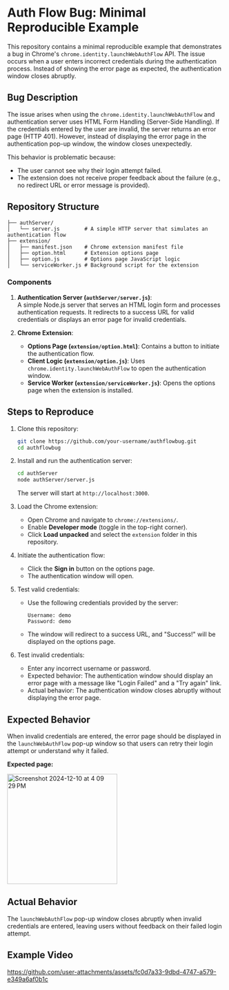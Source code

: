 # Auth Flow Bug: Minimal Reproducible Example

This repository contains a minimal reproducible example that demonstrates a bug in Chrome's `chrome.identity.launchWebAuthFlow` API. The issue occurs when a user enters incorrect credentials during the authentication process. Instead of showing the error page as expected, the authentication window closes abruptly.

## Bug Description

The issue arises when using the `chrome.identity.launchWebAuthFlow` and authentication server uses HTML Form Handling (Server-Side Handling). If the credentials entered by the user are invalid, the server returns an error page (HTTP 401). However, instead of displaying the error page in the authentication pop-up window, the window closes unexpectedly.

This behavior is problematic because:
- The user cannot see why their login attempt failed.
- The extension does not receive proper feedback about the failure (e.g., no redirect URL or error message is provided).

## Repository Structure

```
├── authServer/
│   └── server.js        # A simple HTTP server that simulates an authentication flow
├── extension/
│   ├── manifest.json    # Chrome extension manifest file
│   ├── option.html      # Extension options page
│   ├── option.js        # Options page JavaScript logic
│   └── serviceWorker.js # Background script for the extension
```

### Components

1. **Authentication Server (`authServer/server.js`)**:  
   A simple Node.js server that serves an HTML login form and processes authentication requests. It redirects to a success URL for valid credentials or displays an error page for invalid credentials.

2. **Chrome Extension**:  
   - **Options Page (`extension/option.html`)**: Contains a button to initiate the authentication flow.
   - **Client Logic (`extension/option.js`)**: Uses `chrome.identity.launchWebAuthFlow` to open the authentication window.
   - **Service Worker (`extension/serviceWorker.js`)**: Opens the options page when the extension is installed.

## Steps to Reproduce

1. Clone this repository:
   ```bash
   git clone https://github.com/your-username/authflowbug.git
   cd authflowbug
   ```

2. Install and run the authentication server:
   ```bash
   cd authServer
   node authServer/server.js
   ```
   The server will start at `http://localhost:3000`.

3. Load the Chrome extension:
   - Open Chrome and navigate to `chrome://extensions/`.
   - Enable **Developer mode** (toggle in the top-right corner).
   - Click **Load unpacked** and select the `extension` folder in this repository.

4. Initiate the authentication flow:
   - Click the **Sign in** button on the options page.
   - The authentication window will open.

5. Test valid credentials:
   - Use the following credentials provided by the server:
     ```
     Username: demo
     Password: demo
     ```
   - The window will redirect to a success URL, and "Success!" will be displayed on the options page.

6. Test invalid credentials:
   - Enter any incorrect username or password.
   - Expected behavior: The authentication window should display an error page with a message like "Login Failed" and a "Try again" link.
   - Actual behavior: The authentication window closes abruptly without displaying the error page.

## Expected Behavior

When invalid credentials are entered, the error page should be displayed in the `launchWebAuthFlow` pop-up window so that users can retry their login attempt or understand why it failed.

**Expected page:**

<img width="255" alt="Screenshot 2024-12-10 at 4 09 29 PM" src="https://github.com/user-attachments/assets/353b45b7-9ba7-46ed-b70c-4ad62734af51">

## Actual Behavior

The `launchWebAuthFlow` pop-up window closes abruptly when invalid credentials are entered, leaving users without feedback on their failed login attempt.

## Example Video

https://github.com/user-attachments/assets/fc0d7a33-9dbd-4747-a579-e349a6af0b1c




